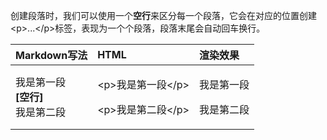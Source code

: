 创建段落时，我们可以使用一个**空行**来区分每一个段落，它会在对应的位置创建\<p>...\</p>标签，表现为一个个段落，段落末尾会自动回车换行。

|Markdown写法|HTML|渲染效果|
|:--|:--|:--|
|我是第一段<br>__\[空行\]__<br>我是第二段|<p>\<p>我是第一段\</p></p><p>\<p>我是第二段\</p></p>|<p>我是第一段 </p><p>我是第二段</p>|